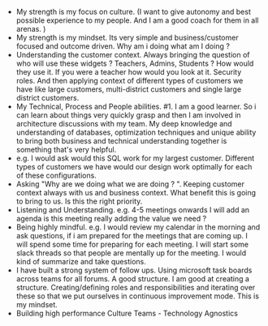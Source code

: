 - My strength is my focus on culture. (I want to give autonomy and best possible experience to my people. And I am a good coach for them in all arenas. )
- My strength is my mindset. Its very simple and business/customer focused and outcome driven. Why am i doing what am I doing ? 
- Understanding the customer context. Always bringing the question of who will use these widgets ? Teachers, Admins, Students ? How would they use it. If you were a teacher how would you look at it. Security roles. And then applying context of different types of customers we have like large customers, multi-district customers and single large district customers. 
- My Technical, Process and People abilities. #1. I am a good learner. So i can learn about things very quickly grasp and then I am involved in architecture discussions with my team. My deep knowledge and understanding of databases, optimization techniques and unique ability to bring both business and technical understanding together is something that's very helpful. 
- e.g. I would ask would this SQL work for my largest customer. Different types of customers we have would our design work optimally for each of these configurations. 
- Asking "Why are we doing what we are doing ? ". Keeping customer context always with us and business context. What benefit this is going to bring to us. Is this the right priority. 
- Listening and Understanding. e.g. 4-5 meetings onwards I will add an agenda is this meeting really adding the value we need ? 
- Being highly mindful. e.g. I would review my calendar in the morning and ask questions, if i am prepared for the meetings that are coming up. I will spend some time for preparing for each meeting. I will start some slack threads so that people are mentally up for the meeting. I would kind of summarize and take questions. 
- I have built a strong system of follow ups. Using microsoft task boards across teams for all forums. A good structure. I am good at creating a structure. Creating/defining roles and responsibilities and iterating over these so that we put ourselves in continuous improvement mode. This is my mindset. 
- Building high performance Culture Teams - Technology Agnostics
